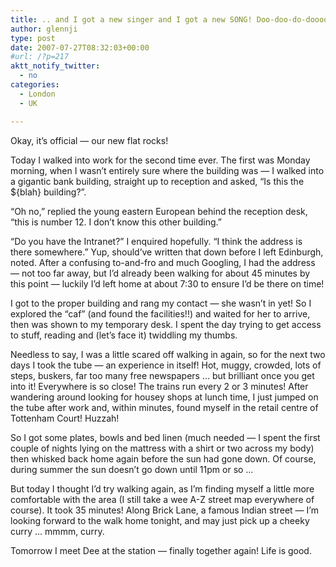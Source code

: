 ```yaml
---
title: .. and I got a new singer and I got a new SONG! Doo-doo-do-doooo.
author: glennji
type: post
date: 2007-07-27T08:32:03+00:00
#url: /?p=217
aktt_notify_twitter:
  - no
categories:
  - London
  - UK

---
```

Okay, it&#8217;s official &#8212; our new flat rocks!
  
Today I walked into work for the second time ever. The first was Monday morning, when I wasn&#8217;t entirely sure where the building was &#8212; I walked into a gigantic bank building, straight up to reception and asked, &#8220;Is this the ${blah} building?&#8221;.
  
&#8220;Oh no,&#8221; replied the young eastern European behind the reception desk, &#8220;this is number 12. I don&#8217;t know this other building.&#8221;
  
&#8220;Do you have the Intranet?&#8221; I enquired hopefully. &#8220;I think the address is there somewhere.&#8221; Yup, should&#8217;ve written that down before I left Edinburgh, noted. After a confusing to-and-fro and much Googling, I had the address &#8212; not too far away, but I&#8217;d already been walking for about 45 minutes by this point &#8212; luckily I&#8217;d left home at about 7:30 to ensure I&#8217;d be there on time!
  
I got to the proper building and rang my contact &#8212; she wasn&#8217;t in yet! So I explored the &#8220;caf&#8221; (and found the facilities!!) and waited for her to arrive, then was shown to my temporary desk. I spent the day trying to get access to stuff, reading and (let&#8217;s face it) twiddling my thumbs.
  
Needless to say, I was a little scared off walking in again, so for the next two days I took the tube &#8212; an experience in itself! Hot, muggy, crowded, lots of steps, buskers, far too many free newspapers &#8230; but brilliant once you get into it! Everywhere is so close! The trains run every 2 or 3 minutes! After wandering around looking for housey shops at lunch time, I just jumped on the tube after work and, within minutes, found myself in the retail centre of Tottenham Court! Huzzah!
  
So I got some plates, bowls and bed linen (much needed &#8212; I spent the first couple of nights lying on the mattress with a shirt or two across my body) then whisked back home again before the sun had gone down. Of course, during summer the sun doesn&#8217;t go down until 11pm or so &#8230;
  
But today I thought I&#8217;d try walking again, as I&#8217;m finding myself a little more comfortable with the area (I still take a wee A-Z street map everywhere of course). It took 35 minutes! Along Brick Lane, a famous Indian street &#8212; I&#8217;m looking forward to the walk home tonight, and may just pick up a cheeky curry &#8230; mmmm, curry.
  
Tomorrow I meet Dee at the station &#8212; finally together again! Life is good.

